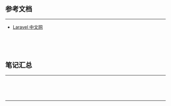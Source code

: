 ## 参考文档

---

* [Laravel 中文网](https://www.golaravel.com/)



<br/><br/><br/>



## 笔记汇总

---





<br/><br/><br/>

---

